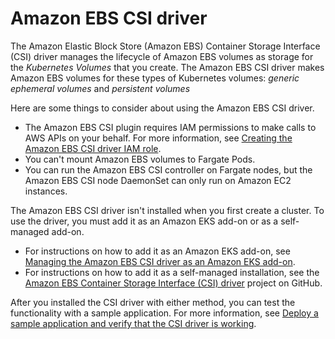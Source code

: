 # Amazon EBS CSI driver<a name="ebs-csi"></a>

The Amazon Elastic Block Store \(Amazon EBS\) Container Storage Interface \(CSI\) driver manages the lifecycle of Amazon EBS volumes as storage for the *Kubernetes Volumes* that you create\. The Amazon EBS CSI driver makes Amazon EBS volumes for these types of Kubernetes volumes: *generic ephemeral volumes* and *persistent volumes*

Here are some things to consider about using the Amazon EBS CSI driver\.
+ The Amazon EBS CSI plugin requires IAM permissions to make calls to AWS APIs on your behalf\. For more information, see [Creating the Amazon EBS CSI driver IAM role](csi-iam-role.md)\.
+ You can't mount Amazon EBS volumes to Fargate Pods\.
+ You can run the Amazon EBS CSI controller on Fargate nodes, but the Amazon EBS CSI node DaemonSet can only run on Amazon EC2 instances\.

The Amazon EBS CSI driver isn't installed when you first create a cluster\. To use the driver, you must add it as an Amazon EKS add\-on or as a self\-managed add\-on\.
+ For instructions on how to add it as an Amazon EKS add\-on, see [Managing the Amazon EBS CSI driver as an Amazon EKS add\-on](managing-ebs-csi.md)\.
+ For instructions on how to add it as a self\-managed installation, see the [Amazon EBS Container Storage Interface \(CSI\) driver](https://github.com/kubernetes-sigs/aws-ebs-csi-driver) project on GitHub\.

After you installed the CSI driver with either method, you can test the functionality with a sample application\. For more information, see [Deploy a sample application and verify that the CSI driver is working](ebs-sample-app.md)\.